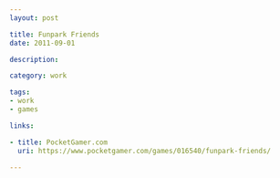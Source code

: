 ```yaml
---
layout: post

title: Funpark Friends
date: 2011-09-01

description:

category: work

tags:
- work
- games

links:

- title: PocketGamer.com
  uri: https://www.pocketgamer.com/games/016540/funpark-friends/

---
```


